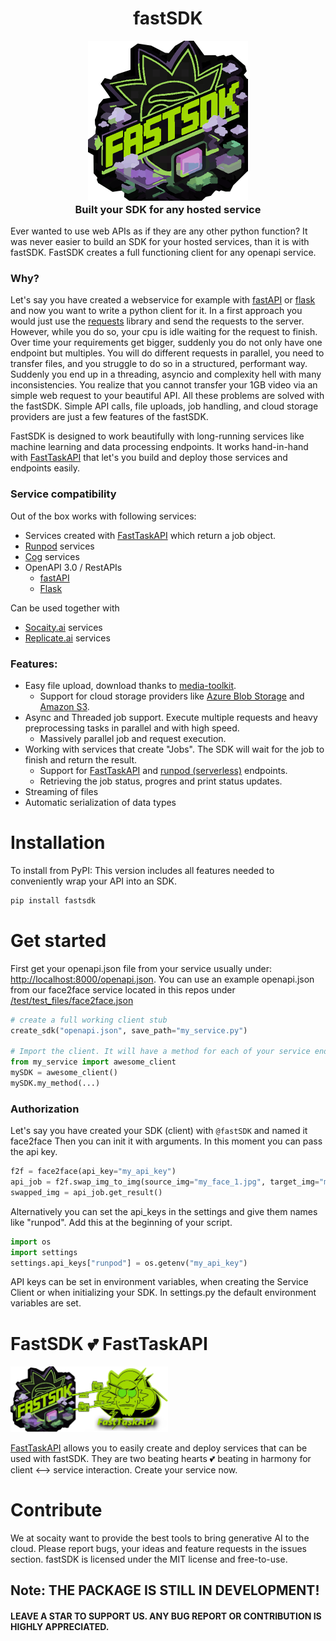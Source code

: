 
<h1 align="center" style="margin-top:-25px">fastSDK</h1>
<p align="center">
  <img align="center" src="docs/fastsdk_logo.png" height="256" />
</p>
<h3 align="center" style="margin-top:-10px">Built your SDK for any hosted service</h3>



Ever wanted to use web APIs as if they are any other python function?
It was never easier to build an SDK for your hosted services, than it is with fastSDK.
FastSDK creates a full functioning client for any openapi service.

### Why?

Let's say you have created a webservice for example with [fastAPI](https://github.com/tiangolo/fastapi) or [flask](https://github.com/pallets/flask) and now you want to write a python client for it.
In a first approach you would just use the [requests](https://pypi.org/project/requests/) library and send the requests to the server. However, while you do so,
your cpu is idle waiting for the request to finish. Over time your requirements get bigger, suddenly you do not only have one endpoint but multiples.
You will do different requests in parallel, you need to transfer files, and you struggle to do so in a structured, performant way. 
Suddenly you end up in a threading, asyncio and complexity hell with many inconsistencies. You realize that you cannot transfer your 1GB video via an simple web request to your beautiful API.
All these problems are solved with the fastSDK.
Simple API calls, file uploads, job handling, and cloud storage providers are just a few features of the fastSDK.

FastSDK is designed to work beautifully with long-running services like machine learning and data processing endpoints.
It works hand-in-hand with [FastTaskAPI](https://github.com/SocAIty/FastTaskAPI) that let's you build and deploy those services and endpoints easily.

### Service compatibility

Out of the box works with following services:
- Services created with [FastTaskAPI](https://github.com/SocAIty/FastTaskAPI) which return a job object.
- [Runpod](https://github.com/runpod/runpod-python) services
- [Cog](https://github.com/replicate/cog) services
- OpenAPI 3.0 / RestAPIs
  - [fastAPI](https://github.com/tiangolo/fastapi)
  - [Flask](https://flask.palletsprojects.com/en/2.0.x/)

Can be used together with
- [Socaity.ai](https://www.socaity.ai) services 
- [Replicate.ai](https://www.replicate.com) services

### Features:
- Easy file upload, download thanks to [media-toolkit](https://github.com/SocAIty/media-toolkit). 
  - Support for cloud storage providers like  [Azure Blob Storage](https://azure.microsoft.com/de-de/products/storage/blobs/?msockid=015b54a7ada76c452812402bac8c6dde) and [Amazon S3](https://aws.amazon.com/es/s3/).
- Async and Threaded job support. Execute multiple requests and heavy preprocessing tasks in parallel and with high speed.
  - Massively parallel job and request execution.
- Working with services that create "Jobs". The SDK will wait for the job to finish and return the result.
  - Support for [FastTaskAPI](https://github.com/SocAIty/FastTaskAPI) and [runpod (serverless)](https://www.runpod.io/serverless-gpu) endpoints.
  - Retrieving the job status, progres and print status updates.
- Streaming of files 
- Automatic serialization of data types

# Installation

To install from PyPI:
This version includes all features needed to conveniently wrap your API into an SDK.
```bash
pip install fastsdk
```

# Get started

First get your openapi.json file from your service usually under:  [http://localhost:8000/openapi.json](http://localhost:8000/openapi.json).
You can use an example openapi.json from our face2face service located in this repos under [/test/test_files/face2face.json](/test/test_files/face2face.json)

```python
# create a full working client stub 
create_sdk("openapi.json", save_path="my_service.py")

# Import the client. It will have a method for each of your service endpoints including all parameters and its default values.
from my_service import awesome_client
mySDK = awesome_client()
mySDK.my_method(...)
```

### Authorization
Let's say you have created your SDK (client) with ```@fastSDK``` and named it face2face
Then you can init it with arguments. In this moment you can pass the api key.
```python
f2f = face2face(api_key="my_api_key")
api_job = f2f.swap_img_to_img(source_img="my_face_1.jpg", target_img="my_face_2.jpg")
swapped_img = api_job.get_result()
```
Alternatively you can set the api_keys in the settings and give them names like "runpod".
Add this at the beginning of your script.

```python
import os
import settings
settings.api_keys["runpod"] = os.getenv("my_api_key")
``` 

API keys can be set in environment variables, when creating the Service Client or when initializing your SDK.
In settings.py the default environment variables are set.

# FastSDK :two_hearts: FastTaskAPI

<img src="https://github.com/SocAIty/FastTaskAPI/blob/main/docs/fastsdk_to_fasttaskapi.png?raw=true" width="50%" />

[FastTaskAPI](https://github.com/SocAIty/FastTaskAPI) allows you to easily create and deploy services that can be used with fastSDK.
They are two beating hearts :two_hearts: beating in harmony for client <--> service interaction.
Create your service now.

# Contribute

We at socaity want to provide the best tools to bring generative AI to the cloud.
Please report bugs, your ideas and feature requests in the issues section.
fastSDK is licensed under the MIT license and free-to-use.

## Note: THE PACKAGE IS STILL IN DEVELOPMENT!
#### LEAVE A STAR TO SUPPORT US. ANY BUG REPORT OR CONTRIBUTION IS HIGHLY APPRECIATED.

